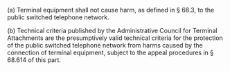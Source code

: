 (a) Terminal equipment shall not cause harm, as defined in § 68.3, to the public switched telephone network.
              

(b) Technical criteria published by the Administrative Council for Terminal Attachments are the presumptively valid technical criteria for the protection of the public switched telephone network from harms caused by the connection of terminal equipment, subject to the appeal procedures in § 68.614 of this part.

